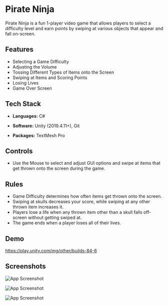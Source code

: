 # Pirate Ninja

Pirate Ninja is a fun 1-player video game that allows players to select a difficulty level and earn points by swiping at various objects that appear and fall on-screen.

## Features

- Selecting a Game Difficulty
- Adjusting the Volume
- Tossing Different Types of Items onto the Screen
- Swiping at Items and Scoring Points
- Losing Lives
- Game Over Screen

## Tech Stack

- **Languages:** C#

- **Software:** Unity (2019.4.11+), Git

- **Packages:** TextMesh Pro

## Controls

- Use the Mouse to select and adjust GUI options and swipe at items that get thrown onto the screen during the game.

## Rules

- Game Difficulty determines how often items get thrown onto the screen.
- Swiping at skulls decreases your score, while swiping at any other thrown item increases it.
- Players lose a life when any thrown item other than a skull falls off-screen without getting swiped at.
- The game ends when a player loses all of their lives.

## Demo

https://play.unity.com/mg/other/builds-84-6

## Screenshots

![App Screenshot](https://static.wixstatic.com/media/99e2b2_c44732036171492a9cb3ab8543dc929a~mv2.jpg/v1/fill/w_528,h_428,al_c,q_80,enc_auto/99e2b2_c44732036171492a9cb3ab8543dc929a~mv2.jpg)

![App Screenshot](https://static.wixstatic.com/media/99e2b2_46d94eefd063420cb3ebf4a83e37f9f7~mv2.jpg/v1/fill/w_528,h_428,al_c,q_80,enc_auto/99e2b2_46d94eefd063420cb3ebf4a83e37f9f7~mv2.jpg)

![App Screenshot](https://static.wixstatic.com/media/99e2b2_1cbecc7ddfe147f8bf3677e1fc3218f7~mv2.jpg/v1/fill/w_528,h_428,al_c,q_80,enc_auto/99e2b2_1cbecc7ddfe147f8bf3677e1fc3218f7~mv2.jpg)
